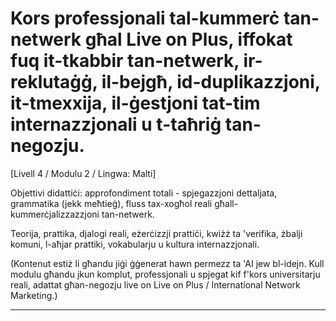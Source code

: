 # Kors professjonali tal-kummerċ tan-netwerk għal Live on Plus, iffokat fuq it-tkabbir tan-netwerk, ir-reklutaġġ, il-bejgħ, id-duplikazzjoni, it-tmexxija, il-ġestjoni tat-tim internazzjonali u t-taħriġ tan-negozju.


[Livell 4 / Modulu 2 / Lingwa: Malti]

Objettivi didattiċi: approfondiment totali - spjegazzjoni dettaljata, grammatika (jekk meħtieġ), fluss tax-xogħol reali għall-kummerċjalizzazzjoni tan-netwerk.

Teorija, prattika, djalogi reali, eżerċizzji prattiċi, kwiżż ta 'verifika, żbalji komuni, l-aħjar prattiki, vokabularju u kultura internazzjonali.


(Kontenut estiż li għandu jiġi ġġenerat hawn permezz ta 'AI jew bl-idejn. Kull modulu għandu jkun komplut, professjonali u spjegat kif f'kors universitarju reali, adattat għan-negozju live on Live on Plus / International Network Marketing.)

---